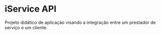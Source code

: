 # iService API

Projeto didático de aplicação visando a integração entre um prestador de serviço e um cliente.

